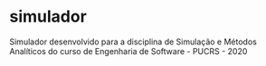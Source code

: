 # simulador
Simulador desenvolvido para a disciplina de Simulação e Métodos Analíticos do curso de Engenharia de Software - PUCRS - 2020
